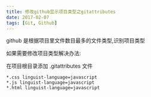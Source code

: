 ```yaml
---
title: 修改github显示项目类型之gitattributes
date: 2017-02-07
tags: [Git, Github]
---
```

github 是根据项目里文件数目最多的文件类型,识别项目类型

如果需要修改项目类型解决办法:

在项目根目录添加 .gitattributes 文件

```
*.css linguist-language=javascript
*.js linguist-language=javascript
*.html linguist-language=javascript

```
